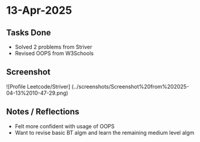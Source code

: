# 13-Apr-2025

## Tasks Done
- Solved 2 problems from Striver
- Revised OOPS from W3Schools

## Screenshot
![Profile Leetcode/Striver] (../screenshots/Screenshot%20from%202025-04-13%2010-47-29.png)

## Notes / Reflections
- Felt more confident with usage of OOPS
- Want to revise basic BT algm and learn the remaining medium level algm

